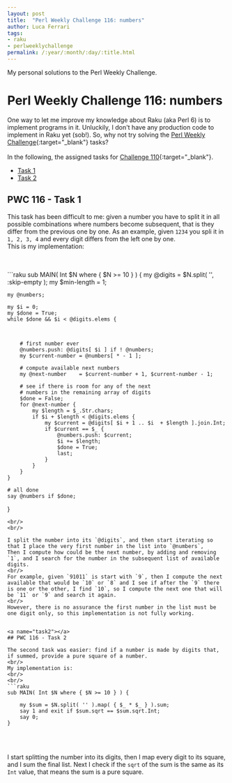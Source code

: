 ```yaml
---
layout: post
title:  "Perl Weekly Challenge 116: numbers"
author: Luca Ferrari
tags:
- raku
- perlweeklychallenge
permalink: /:year/:month/:day/:title.html
---
```

My personal solutions to the Perl Weekly Challenge.

# Perl Weekly Challenge 116: numbers

One way to let me improve my knowledge about Raku (aka Perl 6) is to implement programs in it.
Unluckily, I don't have any production code to implement in Raku yet (sob!).
So, why not try solving the [Perl Weekly Challenge](https://perlweeklychallenge.org/){:target="_blank"} tasks?
<br/>
<br/>
In the following, the assigned tasks for [Challenge 110](https://perlweeklychallenge.org/blog/perl-weekly-challenge-0110/){:target="_blank"}.
<br/>
- [Task 1](#task1)
- [Task 2](#task2)



<a name="task1"></a>
## PWC 116 - Task 1
This task has been difficult to me: given a number you have to split it in all possible combinations where numbers become subsequent, that is they differ from the previous one by one. As an example, given `1234` you spli it in `1, 2, 3, 4` and every digit differs from the left one by one.
<br/>
This is my implementation:

<br/>
<br/>
```raku
sub MAIN( Int $N where { $N >= 10 } ) {
    my @digits = $N.split( '', :skip-empty );
    my $min-length = 1;

    my @numbers;

    my $i = 0;
    my $done = True;
    while $done && $i < @digits.elems {

        

        # first number ever
        @numbers.push: @digits[ $i ] if ! @numbers;
        my $current-number = @numbers[ * - 1 ];

        # compute available next numbers
        my @next-number    = $current-number + 1, $current-number - 1;

        # see if there is room for any of the next
        # numbers in the remaining array of digits
        $done = False;
        for @next-number {
            my $length = $_.Str.chars;
            if $i + $length < @digits.elems {
                my $current = @digits[ $i + 1 .. $i  + $length ].join.Int;
                if $current == $_ {
                    @numbers.push: $current;
                    $i += $length;
                    $done = True;
                    last;
                }
            }
        }
    }

    # all done
    say @numbers if $done;
}


```
<br/>
<br/>

I split the number into its `@digits`, and then start iterating so that I place the very first number in the list into `@numbers`,
Then I compute how could be the next number, by adding and removing `1`, and I search for the number in the subsequent list of available digits.
<br/>
For example, given `91011` is start with `9`, then I compute the next available that would be `10` or `8` and I see if after the `9` there is one or the other, I find `10`, so I compute the next one that will be `11` or `9` and search it again.
<br/>
However, there is no assurance the first number in the list must be one digit only, so this implementation is not fully working.


<a name="task2"></a>
## PWC 116 - Task 2

The second task was easier: find if a number is made by digits that, if summed, provide a pure square of a number.
<br/>
My implementation is:
<br/>
<br/>
```raku
sub MAIN( Int $N where { $N >= 10 } ) {
    
    my $sum = $N.split( '' ).map( { $_ * $_ } ).sum;
    say 1 and exit if $sum.sqrt == $sum.sqrt.Int;
    say 0;
}

```
<br/>
<br/>

I start splitting the number into its digits, then I map every digit to its square, and I sum the final list.
Next I check if the `sqrt` of the sum is the same as its `Int` value, that means the sum is a pure square.
